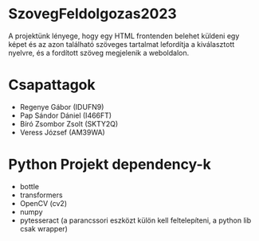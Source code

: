 # SzovegFeldolgozas2023

A projektünk lényege, hogy egy HTML frontenden belehet küldeni egy képet és az azon található szöveges tartalmat lefordítja a kiválasztott nyelvre, és a fordított szöveg megjelenik a weboldalon.

# Csapattagok
- Regenye Gábor (IDUFN9)
- Pap Sándor Dániel (I466FT)
- Bíró Zsombor Zsolt (SKTY2Q)
- Veress József (AM39WA)

# Python Projekt dependency-k
- bottle
- transformers
- OpenCV (cv2)
- numpy
- pytesseract (a parancssori eszközt külön kell feltelepíteni, a python lib csak wrapper)
